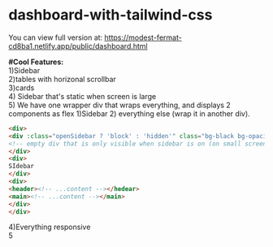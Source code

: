# dashboard-with-tailwind-css

You can view full version at: https://modest-fermat-cd8ba1.netlify.app/public/dashboard.html


**#Cool Features:**  
1)Sidebar  
2)tables with horizonal scrollbar  
3)cards  
4) Sidebar that's static when screen is large  
5) We have one wrapper div that wraps everything, and displays 2 components as flex 1)Sidebar 2) everything else (wrap it in another div).
```html
<div>  
<div :class="openSidebar ? 'block' : 'hidden'" class="bg-black bg-opacity-50 fixed inset-0 z-20 lg:hidden">  
<!-- empty div that is only visible when sidebar is on (on small screens) providing that black background that you can click to close the sidebar -->
</div>  
<div>  
SIdebar  
</div>  
<div>  
<header><!-- ...content --></hedear>     
<main><!-- ...content --></main>     
</div>  
</div>
```
4)Everything responsive  
5